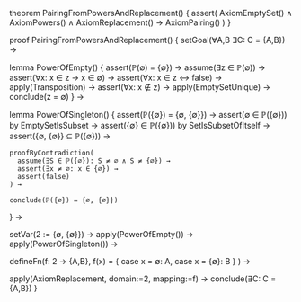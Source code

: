 theorem PairingFromPowersAndReplacement() {
  assert(
    AxiomEmptySet() ∧ AxiomPowers() ∧ AxiomReplacement() → 
    AxiomPairing()
  )
}

proof PairingFromPowersAndReplacement() {
  setGoal(∀A,B ∃C: C = {A,B}) →
  
  lemma PowerOfEmpty() {
    assert(ℙ(∅) = {∅}) →
    assume(∃z ∈ ℙ(∅)) →
    assert(∀x: x ∈ z → x ∈ ∅) →
    assert(∀x: x ∈ z ↔ false) →
    apply(Transposition) →
    assert(∀x: x ∉ z) →
    apply(EmptySetUnique) →
    conclude(z = ∅)
  } →

  lemma PowerOfSingleton() {
    assert(ℙ({∅}) = {∅, {∅}}) →
    assert(∅ ∈ ℙ({∅})) by EmptySetIsSubset →
    assert({∅} ∈ ℙ({∅})) by SetIsSubsetOfItself →
    assert({∅, {∅}} ⊆ ℙ({∅})) →
    
    proofByContradiction(
      assume(∃S ∈ ℙ({∅}): S ≠ ∅ ∧ S ≠ {∅}) →
      assert(∃x ≠ ∅: x ∈ {∅}) →
      assert(false)
    ) →
    
    conclude(ℙ({∅}) = {∅, {∅}})
  } →

  setVar(2 := {∅, {∅}}) →
  apply(PowerOfEmpty()) →
  apply(PowerOfSingleton()) →
  
  defineFn(f: 2 → {A,B},
    f(x) = {
      case x = ∅: A,
      case x = {∅}: B
    }
  ) →
  
  apply(AxiomReplacement, domain:=2, mapping:=f) →
  conclude(∃C: C = {A,B})
}